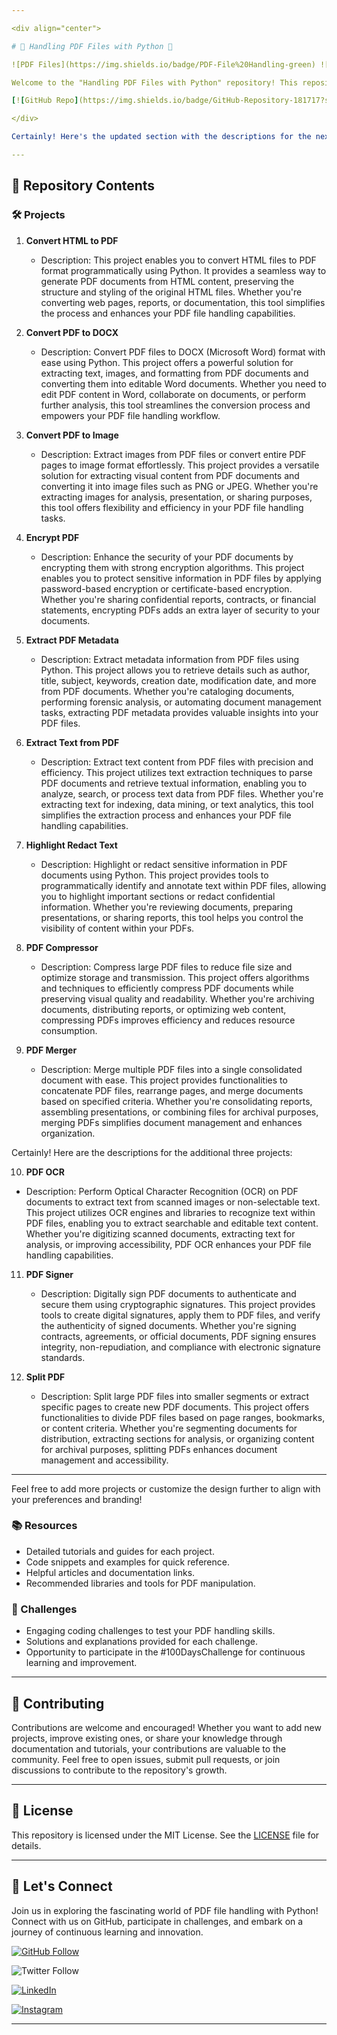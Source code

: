 ```yaml
---

<div align="center">

# 📄 Handling PDF Files with Python 🐍

![PDF Files](https://img.shields.io/badge/PDF-File%20Handling-green) ![Python](https://img.shields.io/badge/Made%20with-Python-blue) ![JainUniversity](https://img.shields.io/badge/JainUniversity-Contributor-orange) ![100DaysChallenge](https://img.shields.io/badge/100DaysChallenge-Active-red)

Welcome to the "Handling PDF Files with Python" repository! This repository provides comprehensive resources and tools for manipulating PDF files using Python programming language. Whether you're a beginner exploring PDF manipulation or an experienced developer looking for advanced techniques, you'll find everything you need to master PDF file handling here.

[![GitHub Repo](https://img.shields.io/badge/GitHub-Repository-181717?style=for-the-badge&logo=github)](https://github.com/dhiwinsamrich/Handling_PDF_Files-Python.git)

</div>

Certainly! Here's the updated section with the descriptions for the next three projects:

---
```


## 📂 Repository Contents

### 🛠️ Projects

1. **Convert HTML to PDF**
   - Description: This project enables you to convert HTML files to PDF format programmatically using Python. It provides a seamless way to generate PDF documents from HTML content, preserving the structure and styling of the original HTML files. Whether you're converting web pages, reports, or documentation, this tool simplifies the process and enhances your PDF file handling capabilities.

2. **Convert PDF to DOCX**
   - Description: Convert PDF files to DOCX (Microsoft Word) format with ease using Python. This project offers a powerful solution for extracting text, images, and formatting from PDF documents and converting them into editable Word documents. Whether you need to edit PDF content in Word, collaborate on documents, or perform further analysis, this tool streamlines the conversion process and empowers your PDF file handling workflow.

3. **Convert PDF to Image**
   - Description: Extract images from PDF files or convert entire PDF pages to image format effortlessly. This project provides a versatile solution for extracting visual content from PDF documents and converting it into image files such as PNG or JPEG. Whether you're extracting images for analysis, presentation, or sharing purposes, this tool offers flexibility and efficiency in your PDF file handling tasks.

4. **Encrypt PDF**
   - Description: Enhance the security of your PDF documents by encrypting them with strong encryption algorithms. This project enables you to protect sensitive information in PDF files by applying password-based encryption or certificate-based encryption. Whether you're sharing confidential reports, contracts, or financial statements, encrypting PDFs adds an extra layer of security to your documents.

5. **Extract PDF Metadata**
   - Description: Extract metadata information from PDF files using Python. This project allows you to retrieve details such as author, title, subject, keywords, creation date, modification date, and more from PDF documents. Whether you're cataloging documents, performing forensic analysis, or automating document management tasks, extracting PDF metadata provides valuable insights into your PDF files.

6. **Extract Text from PDF**
   - Description: Extract text content from PDF files with precision and efficiency. This project utilizes text extraction techniques to parse PDF documents and retrieve textual information, enabling you to analyze, search, or process text data from PDF files. Whether you're extracting text for indexing, data mining, or text analytics, this tool simplifies the extraction process and enhances your PDF file handling capabilities.
  
7. **Highlight Redact Text**
   - Description: Highlight or redact sensitive information in PDF documents using Python. This project provides tools to programmatically identify and annotate text within PDF files, allowing you to highlight important sections or redact confidential information. Whether you're reviewing documents, preparing presentations, or sharing reports, this tool helps you control the visibility of content within your PDFs.

8. **PDF Compressor**
   - Description: Compress large PDF files to reduce file size and optimize storage and transmission. This project offers algorithms and techniques to efficiently compress PDF documents while preserving visual quality and readability. Whether you're archiving documents, distributing reports, or optimizing web content, compressing PDFs improves efficiency and reduces resource consumption.

9. **PDF Merger**
   - Description: Merge multiple PDF files into a single consolidated document with ease. This project provides functionalities to concatenate PDF files, rearrange pages, and merge documents based on specified criteria. Whether you're consolidating reports, assembling presentations, or combining files for archival purposes, merging PDFs simplifies document management and enhances organization.
  
Certainly! Here are the descriptions for the additional three projects:

10. **PDF OCR**
   - Description: Perform Optical Character Recognition (OCR) on PDF documents to extract text from scanned images or non-selectable text. This project utilizes OCR engines and libraries to recognize text within PDF files, enabling you to extract searchable and editable text content. Whether you're digitizing scanned documents, extracting text for analysis, or improving accessibility, PDF OCR enhances your PDF file handling capabilities.

11. **PDF Signer**
    - Description: Digitally sign PDF documents to authenticate and secure them using cryptographic signatures. This project provides tools to create digital signatures, apply them to PDF files, and verify the authenticity of signed documents. Whether you're signing contracts, agreements, or official documents, PDF signing ensures integrity, non-repudiation, and compliance with electronic signature standards.

12. **Split PDF**
    - Description: Split large PDF files into smaller segments or extract specific pages to create new PDF documents. This project offers functionalities to divide PDF files based on page ranges, bookmarks, or content criteria. Whether you're segmenting documents for distribution, extracting sections for analysis, or organizing content for archival purposes, splitting PDFs enhances document management and accessibility.


---

Feel free to add more projects or customize the design further to align with your preferences and branding!

### 📚 Resources
- Detailed tutorials and guides for each project.
- Code snippets and examples for quick reference.
- Helpful articles and documentation links.
- Recommended libraries and tools for PDF manipulation.

### 🚀 Challenges
- Engaging coding challenges to test your PDF handling skills.
- Solutions and explanations provided for each challenge.
- Opportunity to participate in the #100DaysChallenge for continuous learning and improvement.

---

## 🤝 Contributing

Contributions are welcome and encouraged! Whether you want to add new projects, improve existing ones, or share your knowledge through documentation and tutorials, your contributions are valuable to the community. Feel free to open issues, submit pull requests, or join discussions to contribute to the repository's growth.

---

## 📝 License

This repository is licensed under the MIT License. See the [LICENSE](LICENSE) file for details.

---

## 🌟 Let's Connect

Join us in exploring the fascinating world of PDF file handling with Python! Connect with us on GitHub, participate in challenges, and embark on a journey of continuous learning and innovation.

[![GitHub Follow](https://img.shields.io/github/followers/dhiwinsamrich?style=social)](https://github.com/dhiwinsamrich) 

![Twitter Follow](https://img.shields.io/twitter/follow/dhiwinsamrich?style=social) 

[![LinkedIn](https://img.shields.io/badge/LinkedIn-Connect-blue?logo=linkedin)](https://www.linkedin.com/in/dhiwin-samrich-9167-jerome) 

[![Instagram](https://img.shields.io/badge/Instagram-Follow-orange?logo=instagram)](https://www.instagram.com/_itz_jerome._/)

---
